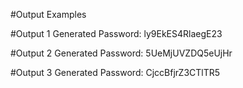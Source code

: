 #Output Examples

#Output 1
Generated Password: ly9EkES4RlaegE23

#Output 2
Generated Password: 5UeMjUVZDQ5eUjHr

#Output 3
Generated Password: CjccBfjrZ3CTlTR5
